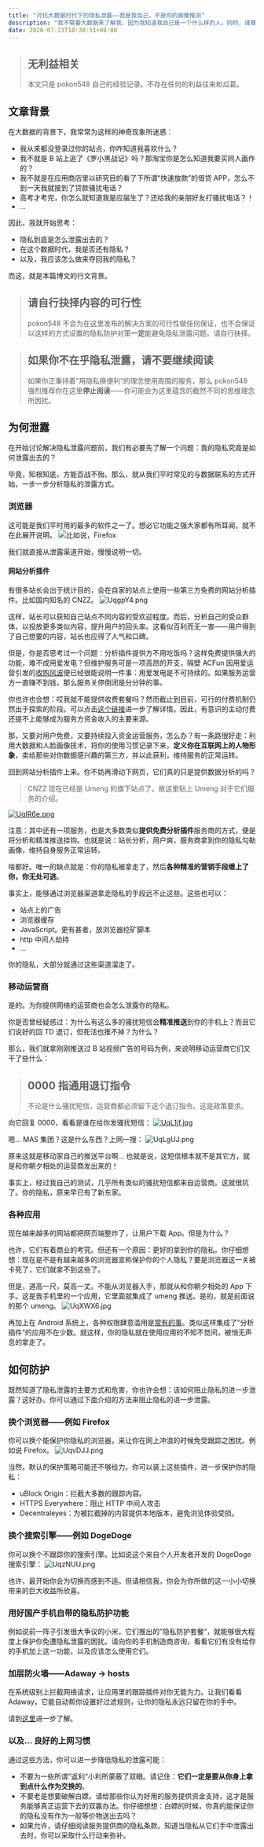 ```yaml
---
title: "对抗大数据时代下的隐私泄露——我是我自己，不是你的画像推测"
description: "我不需要大数据来了解我，因为我知道我自己是一个什么样的人。同时，请尊重我的隐私！"
date: 2020-07-23T10:38:51+08:00
---
```


> ## 无利益相关
> 本文只是 pokon548 自己的经验记录。不存在任何的利益往来和瓜葛。

## 文章背景
在大数据的背景下，我常常为这样的神奇现象所迷惑：
- 我从来都没登录过你的站点，你咋知道我喜欢什么？
- 我不就是 B 站上追了《罗小黑战记》吗？那淘宝你是怎么知道我要买同人画作的？
- 我不就是在应用商店里以研究目的看了下所谓“快速放款”的借贷 APP，怎么不到一天我就接到了贷款骚扰电话？
- 高考才考完，你怎么就知道我是应届生了？还给我的亲朋好友打骚扰电话？！
- ...

因此，我就开始思考：
- 隐私到底是怎么泄露出去的？
- 在这个数据时代，我是否还有隐私？
- 以及，我应该怎么做来夺回我的隐私？

而这，就是本篇博文的行文背景。

> ## 请自行抉择内容的可行性
> pokon548 不会为在这里发布的解决方案的可行性做任何保证，也不会保证以这样的方式设置的隐私防护对策**一定**能避免隐私泄露问题。请自行抉择。

> ## 如果你不在乎隐私泄露，请不要继续阅读
> 如果你正秉持着”用隐私换便利“的理念使用周围的服务，那么 pokon548 强烈推荐你在这里**停止阅读**——你可能会为这里蕴含的截然不同的思维理念所困扰。

## 为何泄露
在开始讨论解决隐私泄露问题前，我们有必要先了解一个问题：我的隐私究竟是如何泄露出去的？

毕竟，知根知底，方能百战不殆。那么，就从我们平时常见的与数据联系的方式开始，一步一步分析隐私的泄露方式。

### 浏览器
这可能是我们平时用的最多的软件之一了。想必它功能之强大家都有所耳闻，就不在此展开说明。
![比如说，Firefox](https://s1.ax1x.com/2020/07/23/Uq6CEF.jpg)

我们就直接从泄露渠道开始，慢慢说明一切。

#### 网站分析插件
有很多站长会出于统计目的，会在自家的站点上使用一些第三方免费的网站分析插件。比如国内知名的 CNZZ。
![UqgpY4.png](https://s1.ax1x.com/2020/07/23/UqgpY4.png)

这样，站长可以获知自己站点不同内容的受欢迎程度。而后，分析自己的受众群体，以投放更多类似内容，提升用户的回头率。这看似百利而无一害——用户得到了自己想要的内容，站长也应得了人气和口碑。

但是，你是否思考过一个问题：分析插件提供方不用吃饭吗？这样免费提供强大的功能，难不成用爱发电？但维护服务可是一项高昂的开支，隔壁 ACFun 因用爱运营引发的[收购风波](https://36kr.com/p/1722567966721)便已经很能说明一件事：用爱发电是不可持续的。如果服务运营方一直赚不到钱，那么服务关停倒闭是分分钟的事。

你也许也会想：哎我就不能提供收费套餐吗？然而截止到目前，可行的付费机制仍然出于探索的阶段。可以点击[这个链接](https://zhuanlan.zhihu.com/p/104695477)进一步了解详情。因此，有意识的主动付费还提不上能够成为服务方资金收入的主要来源。

那，又要对用户免费，又要持续投入资金运营服务，怎么办？有一条路很好走：利用大数据和人脸画像技术，将你的使用习惯记录下来，**定义你在互联网上的人物形象**，卖给那些对你数据感兴趣的第三方，并以此获利，维持服务的正常运转。

回到网站分析插件上来。你不妨再滑动下网页，它们真的只是提供数据分析的吗？

> CNZZ 现在已经是 Umeng 的旗下站点了。故这里贴上 Umeng 对于它们服务的介绍。

[![UqIR6e.png](https://s1.ax1x.com/2020/07/23/UqIR6e.png)](https://imgchr.com/i/UqIR6e)

注意：其中还有一项服务，也是大多数类似**提供免费分析插件**服务商的方式，便是将分析和精准推送挂钩。也就是说：站长分析，用户爽，服务商拿到你的隐私勾勒画像，维持自身服务正常运转。

啥都好。唯一的缺点就是：你的隐私被拿走了，然后**各种精准的营销手段缠上了你，你无处可逃**。

事实上，能够通过浏览器渠道拿走隐私的手段远不止这些。这些也可以：
- 站点上的广告
- 浏览器缓存
- JavaScript。更有甚者，放浏览器挖矿脚本
- http 中间人劫持
- ...

你的隐私，大部分就通过这些渠道溜走了。

### 移动运营商
是的。为你提供网络的运营商也会怎么泄露你的隐私。

你是否曾经疑惑过：为什么有这么多的骚扰短信会**精准推送**到你的手机上？而且它们说好的回 TD 退订，但死活也推不掉？为什么？

那么，我们就拿刚刚推送过 B 站视频广告的号码为例，来说明移动运营商它们又干了些什么：

> ## 0000 指通用退订指令
> 不论是什么骚扰短信，运营商都必须留下这个退订指令。这是政策要求。

向它回复 0000，看看是谁在给你发骚扰短信：
[![UqL1jf.jpg](https://s1.ax1x.com/2020/07/23/UqL1jf.jpg)](https://imgchr.com/i/UqL1jf)

嗯... MAS 集团？这是什么东西？上网一搜：
![UqLgUJ.png](https://s1.ax1x.com/2020/07/23/UqLgUJ.png)

原来这就是移动家自己的推送平台啊... 也就是说，这短信根本就不是其它方，就是和你朝夕相处的运营商发出来的！

事实上，经过我自己的测试，几乎所有类似的骚扰短信都来自运营商。这就很坑了。你的隐私，原来早已有了新东家。

### 各种应用
现在越来越多的网站都把网页端整炸了，让用户下载 App。但是为什么？

也许，它们有着商业的考究。但还有一个原因：更好的拿到你的隐私。你仔细想想：现在是不是有越来越多的浏览器宣称保护你的个人隐私？要是浏览器这一关被卡死了，它们就拿不到这些了。

但是，道高一尺，莫高一丈。不能从浏览器入手，那就从和你朝夕相处的 App 下手。这是我手机里的一个应用，它里面就集成了 umeng 推送。是的，就是前面说的那个 umeng。
![UqXWX6.jpg](https://s1.ax1x.com/2020/07/23/UqXWX6.jpg)

再加上在 Android 系统上，各种权限肆意滥用是[常有的事](https://app.www.gov.cn/govdata/gov/201711/19/415285/article.html)。类似这样集成了”分析插件“的应用不在少数。就这样，你的隐私就在使用应用的不知不觉间，被悄无声息的拿走了。

## 如何防护
既然知道了隐私泄露的主要方式和危害，你也许会想：该如何阻止隐私的进一步泄露？这好办。你可以通过下面介绍的方法来阻止隐私的进一步泄露。

### 换个浏览器——例如 Firefox
你可以换个能保护你隐私的浏览器，来让你在网上冲浪的时候免受跟踪之困扰。例如说 Firefox。
![UqvDJJ.png](https://s1.ax1x.com/2020/07/23/UqvDJJ.png)

当然，默认的保护策略可能还不够给力。你可以装上这些插件，进一步保护你的隐私：
- uBlock Origin：拦截大多数的跟踪内容。
- HTTPS Everywhere：阻止 HTTP 中间人攻击
- Decentraleyes：为被拦截掉的内容提供本地版本，避免浏览体验受损。

### 换个搜索引擎——例如 DogeDoge
你可以换个不跟踪你的搜索引擎。比如说这个来自个人开发者开发的 DogeDoge 搜索引擎：
![UqzNUU.png](https://s1.ax1x.com/2020/07/23/UqzNUU.png)

也许，最开始你会为切换而感到不适。但请相信我，你会为你所做的这一小小切换带来的巨大收益所欣喜。

### 用好国产手机自带的隐私防护功能
例如说前一阵子引发很大争议的小米，它们推出的”隐私防护套餐“，就能够很大程度上保护你免遭隐私泄露的困扰。请向你的手机制造商咨询，看看它们有没有给你的手机加上这一功能，以及应该怎么使用它们。

### 加层防火墙——Adaway -> hosts
在系统级别上拦截网络请求，让应用里的跟踪插件对你无能为力。让我们看看 Adaway，它能自动帮你设置好过滤规则，让你的隐私永远只留在你的手中。

请到[这里](https://sspai.com/post/56617)进一步了解。

### 以及... 良好的上网习惯
通过这些方法，你可以进一步降低隐私的泄露可能：
- 不要为一些所谓”返利“小利所蒙蔽了双眼。请记住：**它们一定是要从你身上拿到点什么作为交换的**。
- 不要老是想要破解白嫖。请给那些你认为好用的服务提供资金支持，这才是服务能够真正运营下去的双赢办法。你仔细想想：白嫖的时候，你真的能保证你的隐私没有作为一般等价物送出去吗？
- 如果允许，请仔细阅读服务提供商的隐私条款。知道当隐私从它们手中泄露出去时，你可以采取什么行动来弥补。